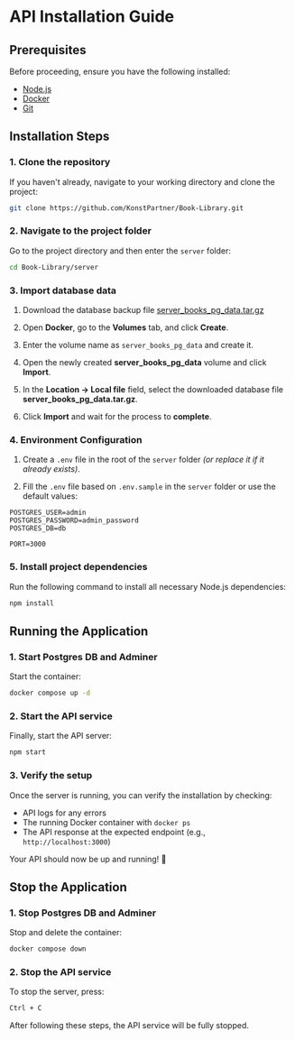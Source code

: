 # API Installation Guide

## Prerequisites
Before proceeding, ensure you have the following installed:
- [Node.js](https://nodejs.org/)
- [Docker](https://www.docker.com/)
- [Git](https://git-scm.com/downloads)

## Installation Steps

### 1. Clone the repository
If you haven't already, navigate to your working directory and clone the project:
```sh
git clone https://github.com/KonstPartner/Book-Library.git
```

### 2. Navigate to the project folder
Go to the project directory and then enter the `server` folder:
```sh
cd Book-Library/server
```

### 3. Import database data
1. Download the database backup file [server_books_pg_data.tar.gz](https://drive.google.com/file/d/1MUENNWBGdlRk_leHYaBkwMWc-xZjlDj-/view?usp=sharing)

1. Open **Docker**, go to the **Volumes** tab, and click **Create**.

1. Enter the volume name as `server_books_pg_data` and create it.

1. Open the newly created **server_books_pg_data** volume and click **Import**.

1. In the **Location -> Local file** field, select the downloaded database file **server_books_pg_data.tar.gz**.

1. Click **Import** and wait for the process to **complete**.

### 4. Environment Configuration
1. Create a `.env` file in the root of the `server` folder *(or replace it if it already exists)*.

2. Fill the `.env` file based on `.env.sample` in the `server` folder or use the default values:
```env
POSTGRES_USER=admin
POSTGRES_PASSWORD=admin_password
POSTGRES_DB=db

PORT=3000
```

### 5. Install project dependencies
Run the following command to install all necessary Node.js dependencies:
```sh
npm install
```

## Running the Application

### 1.  Start Postgres DB and Adminer
Start the container:
```sh
docker compose up -d
```

### 2. Start the API service
Finally, start the API server:
```sh
npm start
```

### 3. Verify the setup
Once the server is running, you can verify the installation by checking:
- API logs for any errors
- The running Docker container with `docker ps`
- The API response at the expected endpoint (e.g., `http://localhost:3000`)

Your API should now be up and running! 🚀

## Stop the Application

### 1.  Stop Postgres DB and Adminer
Stop and delete the container:
```sh
docker compose down
```

### 2. Stop the API service
To stop the server, press:
```sh
Ctrl + C
```

After following these steps, the API service will be fully stopped.
